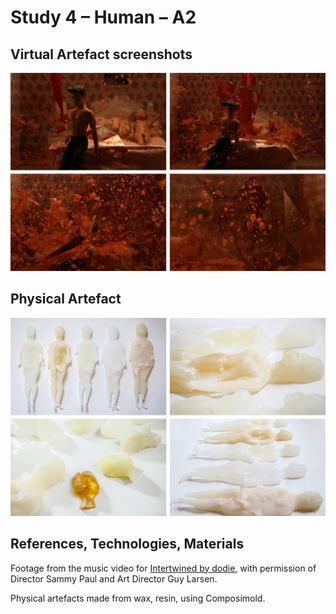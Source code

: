 # Study 4 – Human – A2

## Virtual Artefact screenshots

![Screenshots](/4-human/thumbnails/virtual.jpg?raw=true)

## Physical Artefact

![Photos](/4-human/thumbnails/physical.jpg?raw=true)

## References, Technologies, Materials

Footage from the music video for [Intertwined by dodie](https://youtu.be/WaHrWLCUmfc), with permission of Director Sammy Paul and Art Director Guy Larsen.

Physical artefacts made from wax, resin, using Composimold.

